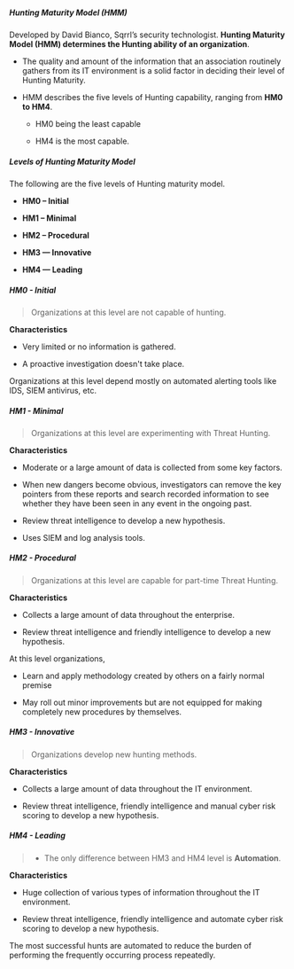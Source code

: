 ##### Hunting Maturity Model (HMM)

Developed by David Bianco, Sqrrl’s security technologist. **Hunting Maturity Model (HMM) determines the Hunting ability of an organization**.

-   The quality and amount of the information that an association routinely gathers from its IT environment is a solid factor in deciding their level of Hunting Maturity.
    
-   HMM describes the five levels of Hunting capability, ranging from **HM0 to HM4**.
    
    -   HM0 being the least capable
        
    -   HM4 is the most capable.

##### Levels of Hunting Maturity Model

The following are the five levels of Hunting maturity model.

-   **HM0 – Initial**
    
-   **HM1 – Minimal**
    
-   **HM2 – Procedural**
    
-   **HM3 — Innovative**
    
-   **HM4 — Leading**

##### HM0 - Initial

> Organizations at this level are not capable of hunting.

**Characteristics**

-   Very limited or no information is gathered.
    
-   A proactive investigation doesn't take place.
    

Organizations at this level depend mostly on automated alerting tools like IDS, SIEM antivirus, etc.

##### HM1 - Minimal

> Organizations at this level are experimenting with Threat Hunting.

**Characteristics**

-   Moderate or a large amount of data is collected from some key factors.
    
-   When new dangers become obvious, investigators can remove the key pointers from these reports and search recorded information to see whether they have been seen in any event in the ongoing past.
    
-   Review threat intelligence to develop a new hypothesis.
    
-   Uses SIEM and log analysis tools.
    

##### HM2 - Procedural

> Organizations at this level are capable for part-time Threat Hunting.

**Characteristics**

-   Collects a large amount of data throughout the enterprise.
    
-   Review threat intelligence and friendly intelligence to develop a new hypothesis.
    

At this level organizations,

-   Learn and apply methodology created by others on a fairly normal premise
    
-   May roll out minor improvements but are not equipped for making completely new procedures by themselves.
    

##### HM3 - Innovative

> Organizations develop new hunting methods.

**Characteristics**

-   Collects a large amount of data throughout the IT environment.
    
-   Review threat intelligence, friendly intelligence and manual cyber risk scoring to develop a new hypothesis.

##### HM4 - Leading

> -   The only difference between HM3 and HM4 level is **Automation**.

**Characteristics**

-   Huge collection of various types of information throughout the IT environment.
    
-   Review threat intelligence, friendly intelligence and automate cyber risk scoring to develop a new hypothesis.
    

The most successful hunts are automated to reduce the burden of performing the frequently occurring process repeatedly.